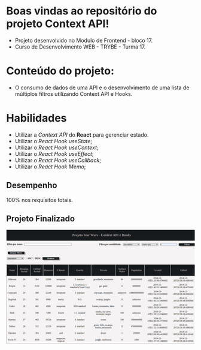 # Boas vindas ao repositório do projeto Context API!

* Projeto desenvolvido no Modulo de Frontend - bloco 17.
* Curso de Desenvolvimento WEB - TRYBE - Turma 17.


# Conteúdo do projeto:

* O consumo de dados de uma API e o desenvolvimento de uma lista de múltiplos filtros utilizando Context API e Hooks.

# Habilidades

* Utilizar a _Context API_ do **React** para gerenciar estado.
* Utilizar o _React Hook useState_;
* Utilizar o _React Hook useContext_;
* Utilizar o _React Hook useEffect_;
* Utilizar o _React Hook useCallback_;
* Utilizar o _React Hook Memo_;

## Desempenho

100% nos requisitos totais.

## Projeto Finalizado

![Projeto StarWars](./src/images/Projeto_Context_API.png)
